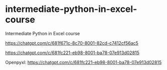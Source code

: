 # intermediate-python-in-excel-course
Intermediate Python in Excel course 


https://chatgpt.com/c/681f671c-8c70-8001-82cd-c7412cf56ac5

https://chatgpt.com/c/681fc221-eb98-8001-ba78-07e913d02815

Openpyxl: https://chatgpt.com/c/681fc221-eb98-8001-ba78-07e913d02815

